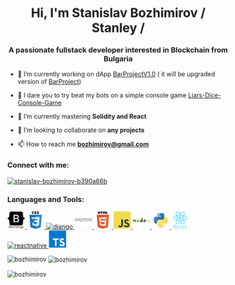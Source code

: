 <h1 align="center">Hi, I'm Stanislav Bozhimirov / Stanley /</h1>
<h3 align="center">A passionate fullstack developer interested in Blockchain from Bulgaria</h3>

- 🔭 I’m currently working on dApp [BarProjectV1.0](https://github.com/bozhimirov/BarProjectV1.0) ( it will be upgraded version of [BarProject](project-bar.vercel.app/))
  
- 🔭 I dare you to try beat my bots on a simple console game [Liars-Dice-Console-Game](https://replit.com/@bozhimirov/Liars-Dice-Console-Game)

- 🌱 I’m currently mastering **Solidity and React**

- 👯 I’m looking to collaborate on **any projects**

- 📫 How to reach me **bozhimirov@gmail.com**

<h3 align="left">Connect with me:</h3>
<p align="left">
<a href="https://linkedin.com/in/stanislav-bozhimirov-b390a66b" target="blank"><img align="center" src="https://raw.githubusercontent.com/rahuldkjain/github-profile-readme-generator/master/src/images/icons/Social/linked-in-alt.svg" alt="stanislav-bozhimirov-b390a66b" height="30" width="40" /></a>
</p>

<h3 align="left">Languages and Tools:</h3>
<p align="left"> <a href="https://getbootstrap.com" target="_blank" rel="noreferrer"> <img src="https://raw.githubusercontent.com/devicons/devicon/master/icons/bootstrap/bootstrap-plain-wordmark.svg" alt="bootstrap" width="40" height="40"/> </a> <a href="https://www.w3schools.com/css/" target="_blank" rel="noreferrer"> <img src="https://raw.githubusercontent.com/devicons/devicon/master/icons/css3/css3-original-wordmark.svg" alt="css3" width="40" height="40"/> </a> <a href="https://www.djangoproject.com/" target="_blank" rel="noreferrer"> <img src="https://cdn.worldvectorlogo.com/logos/django.svg" alt="django" width="40" height="40"/> </a> <a href="https://expressjs.com" target="_blank" rel="noreferrer"> <img src="https://raw.githubusercontent.com/devicons/devicon/master/icons/express/express-original-wordmark.svg" alt="express" width="40" height="40"/> </a> <a href="https://www.w3.org/html/" target="_blank" rel="noreferrer"> <img src="https://raw.githubusercontent.com/devicons/devicon/master/icons/html5/html5-original-wordmark.svg" alt="html5" width="40" height="40"/> </a> <a href="https://developer.mozilla.org/en-US/docs/Web/JavaScript" target="_blank" rel="noreferrer"> <img src="https://raw.githubusercontent.com/devicons/devicon/master/icons/javascript/javascript-original.svg" alt="javascript" width="40" height="40"/> </a> <a href="https://nodejs.org" target="_blank" rel="noreferrer"> <img src="https://raw.githubusercontent.com/devicons/devicon/master/icons/nodejs/nodejs-original-wordmark.svg" alt="nodejs" width="40" height="40"/> </a> <a href="https://www.python.org" target="_blank" rel="noreferrer"> <img src="https://raw.githubusercontent.com/devicons/devicon/master/icons/python/python-original.svg" alt="python" width="40" height="40"/> </a> <a href="https://reactjs.org/" target="_blank" rel="noreferrer"> <img src="https://raw.githubusercontent.com/devicons/devicon/master/icons/react/react-original-wordmark.svg" alt="react" width="40" height="40"/> </a> <a href="https://reactnative.dev/" target="_blank" rel="noreferrer"> <img src="https://reactnative.dev/img/header_logo.svg" alt="reactnative" width="40" height="40"/> </a> <a href="https://www.typescriptlang.org/" target="_blank" rel="noreferrer"> <img src="https://raw.githubusercontent.com/devicons/devicon/master/icons/typescript/typescript-original.svg" alt="typescript" width="40" height="40"/> </a> </p>

<p><img align="left" src="https://github-readme-stats.vercel.app/api/top-langs?username=bozhimirov&show_icons=true&locale=en&layout=compact" alt="bozhimirov" /></p>

<p>&nbsp;<img align="center" src="https://github-readme-stats.vercel.app/api?username=bozhimirov&show_icons=true&locale=en" alt="bozhimirov" /></p>

<p><img align="center" src="https://github-readme-streak-stats.herokuapp.com/?user=bozhimirov&" alt="bozhimirov" /></p>

<!---
bozhimirov/bozhimirov is a ✨ special ✨ repository because its `README.md` (this file) appears on your GitHub profile.
You can click the Preview link to take a look at your changes.
--->
